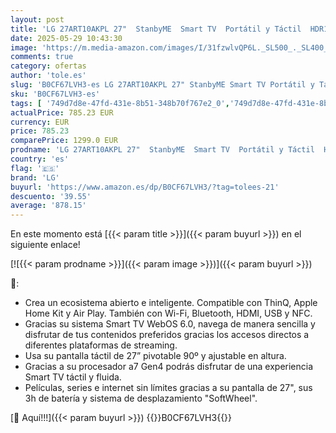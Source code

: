 ```yaml
---
layout: post
title: 'LG 27ART10AKPL 27"  StanbyME  Smart TV  Portátil y Táctil  HDR10  WebOS 6.0  Procesador Inteligente Alta Potencia  Color Beige'
date: 2025-05-29 10:43:30
image: 'https://m.media-amazon.com/images/I/31fzwlvQP6L._SL500_._SL400_.jpg'
comments: true
category: ofertas
author: 'tole.es'
slug: 'B0CF67LVH3-es LG 27ART10AKPL 27" StanbyME Smart TV Portátil y Táctil...'
sku: 'B0CF67LVH3-es'
tags: [ '749d7d8e-47fd-431e-8b51-348b70f767e2_0','749d7d8e-47fd-431e-8b51-348b70f767e2_6901','Arborist Merchandising Root','Electrónica','Self Service','Special Features Stores','TV, vídeo y home cinema','Televisores','Top Brands Tech Selection','Top Brands Tech TVs','lg','smart','tv','🇪🇸', ]
actualPrice: 785.23 EUR
currency: EUR
price: 785.23
comparePrice: 1299.0 EUR
prodname: 'LG 27ART10AKPL 27"  StanbyME  Smart TV  Portátil y Táctil  HDR10  WebOS 6.0  Procesador Inteligente Alta Potencia  Color Beige'
country: 'es'
flag: '🇪🇸'
brand: 'LG'
buyurl: 'https://www.amazon.es/dp/B0CF67LVH3/?tag=tolees-21'
descuento: '39.55'
average: '878.15'
---
```


En este momento está [{{< param title >}}]({{< param buyurl >}}) en el siguiente enlace!

[![{{< param prodname >}}]({{< param image >}})]({{< param buyurl >}})

🔎:

- Crea un ecosistema abierto e inteligente. Compatible con ThinQ, Apple Home Kit y Air Play. También con Wi-Fi, Bluetooth, HDMI, USB y NFC.
- Gracias su sistema Smart TV WebOS 6.0, navega de manera sencilla y disfrutar de tus contenidos preferidos gracias los accesos directos a diferentes plataformas de streaming.
- Usa su pantalla táctil de 27” pivotable 90º y ajustable en altura.
- Gracias a su procesador a7 Gen4 podrás disfrutar de una experiencia Smart TV táctil y fluida.
- Películas, series e internet sin límites gracias a su pantalla de 27", sus 3h de batería y sistema de desplazamiento "SoftWheel".

[🛒 Aquí!!!]({{< param buyurl >}})
{{<world>}}B0CF67LVH3{{</world>}}
